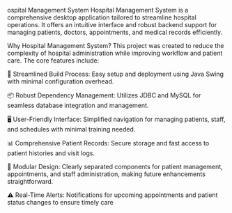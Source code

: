 ospital Management System
Hospital Management System is a comprehensive desktop application tailored to streamline hospital operations. It offers an intuitive interface and robust backend support for managing patients, doctors, appointments, and medical records efficiently.

Why Hospital Management System?
This project was created to reduce the complexity of hospital administration while improving workflow and patient care. The core features include:

🧩 Streamlined Build Process: Easy setup and deployment using Java Swing with minimal configuration overhead.

📦 Robust Dependency Management: Utilizes JDBC and MySQL for seamless database integration and management.

🖥️ User-Friendly Interface: Simplified navigation for managing patients, staff, and schedules with minimal training needed.

📊 Comprehensive Patient Records: Secure storage and fast access to patient histories and visit logs.

🧱 Modular Design: Clearly separated components for patient management, appointments, and staff administration, making future enhancements straightforward.

⚠️ Real-Time Alerts: Notifications for upcoming appointments and patient status changes to ensure timely care
